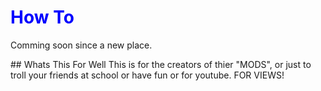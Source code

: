 <h1 style="color: blue">How To</h1>
<p>Comming soon since a new place.</p>
## Whats This For
Well This is for the creators of thier "MODS", or just to troll your friends at school or have fun or for youtube. FOR VIEWS!
